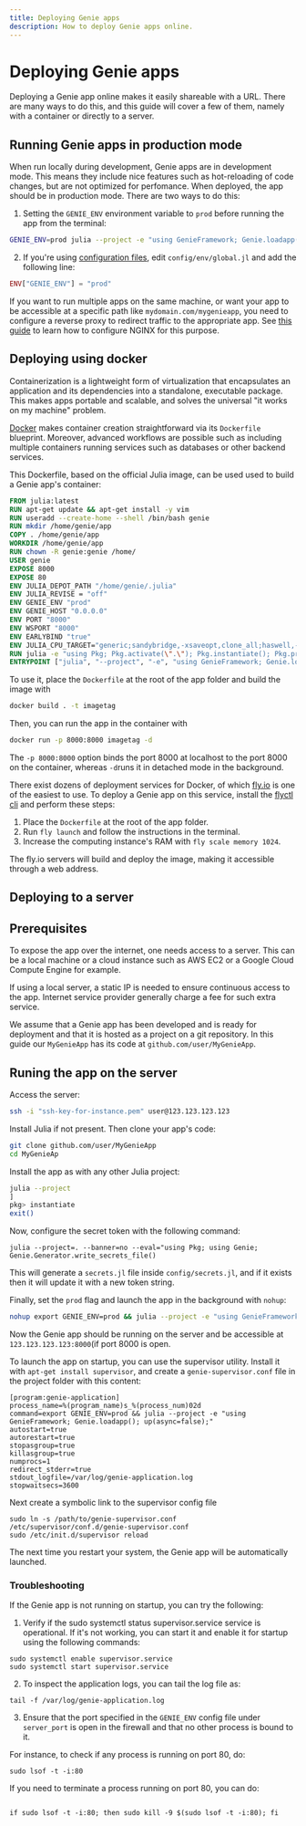 ```yaml
---
title: Deploying Genie apps
description: How to deploy Genie apps online.
---
```


# Deploying Genie apps

Deploying a Genie app online makes it easily shareable with a URL. There are many ways to do this, and this guide will cover a few of them, namely with a container or directly to a server.

## Running Genie apps in production mode

When run locally during development, Genie apps are in development mode. This means they include nice features such as hot-reloading of code changes, but are not optimized for perfomance. When deployed, the app should be in production mode. There are two ways to do this:

1. Setting the `GENIE_ENV` environment variable to `prod` before running the app from the terminal:

```sh
GENIE_ENV=prod julia --project -e "using GenieFramework; Genie.loadapp(); up(async=false);

```
2. If you're using [configuration files](/framework/genie.jl/docs/configuration), edit `config/env/global.jl` and add the following line:
```julia
ENV["GENIE_ENV"] = "prod"
```
If you want to run multiple apps on the same machine, or want your app to be accessible at a specific path like `mydomain.com/mygenieapp`, you need to configure a reverse proxy to redirect traffic to the appropriate app. See [this guide](/framework/guides/deployments/nginx-reverse-proxy) to learn how to configure NGINX for this purpose.

## Deploying using docker

Containerization is a lightweight form of virtualization that encapsulates an application and its dependencies into a standalone, executable package. This makes apps portable and scalable, and solves the universal "it works on my machine" problem.


[Docker](https://docker.com) makes container creation straightforward via its `Dockerfile` blueprint. Moreover, advanced workflows are possible such as including multiple containers running services such as databases or other backend services.

This Dockerfile, based on the official Julia image,  can be used used to build a Genie app's container:

```dockerfile
FROM julia:latest
RUN apt-get update && apt-get install -y vim
RUN useradd --create-home --shell /bin/bash genie
RUN mkdir /home/genie/app
COPY . /home/genie/app
WORKDIR /home/genie/app
RUN chown -R genie:genie /home/
USER genie
EXPOSE 8000
EXPOSE 80
ENV JULIA_DEPOT_PATH "/home/genie/.julia"
ENV JULIA_REVISE = "off"
ENV GENIE_ENV "prod"
ENV GENIE_HOST "0.0.0.0"
ENV PORT "8000"
ENV WSPORT "8000"
ENV EARLYBIND "true"
ENV JULIA_CPU_TARGET="generic;sandybridge,-xsaveopt,clone_all;haswell,-rdrnd,base(1)"
RUN julia -e "using Pkg; Pkg.activate(\".\"); Pkg.instantiate(); Pkg.precompile(); "
ENTRYPOINT ["julia", "--project", "-e", "using GenieFramework; Genie.loadapp(); up(async=false);"]
```
To use it, place the `Dockerfile` at the root of the app folder and build the image with
```bash
docker build . -t imagetag
```
Then, you can run the app in the container with
```bash
docker run -p 8000:8000 imagetag -d
```
The `-p 8000:8000` option binds the port 8000 at localhost to the port 8000 on the container, whereas `-d`runs it in detached mode in the background.


There exist dozens of deployment services for Docker, of which [fly.io](https://fly.io) is one of the easiest to use. To deploy a Genie app on this service, install the [flyctl cli](https://fly.io/docs/flyctl/) and perform these steps:


1. Place the `Dockerfile` at the root of the app folder.
2. Run `fly launch` and follow the instructions in the terminal.
3. Increase the computing instance's RAM with `fly scale memory 1024`.

The fly.io servers will build and deploy the image, making it accessible through a web address.

## Deploying to a server

## Prerequisites

To expose the app over the internet, one needs access to a server. This can be a local machine or a cloud instance such as AWS EC2 or a Google Cloud Compute Engine for example.

If using a local server, a static IP is needed to ensure continuous access to the app. Internet service provider generally charge a fee for such extra service.

We assume that a Genie app has been developed and is ready for deployment and that it is hosted as a project on a git repository.
In this guide our `MyGenieApp` has its code at `github.com/user/MyGenieApp`.


## Runing the app on the server

Access the server:

```sh
ssh -i "ssh-key-for-instance.pem" user@123.123.123.123
```

Install Julia if not present. Then clone your app's code:

```sh
git clone github.com/user/MyGenieApp
cd MyGenieAp
```

Install the app as with any other Julia project:

```sh
julia --project
] 
pkg> instantiate
exit()
```
Now, configure the secret token with the following command:
```hell
julia --project=. --banner=no --eval="using Pkg; using Genie; Genie.Generator.write_secrets_file()

```
This will generate a `secrets.jl` file inside `config/secrets.jl`,  and if it exists then it will update it with a new token string.


Finally, set the `prod` flag and launch the app in the background with `nohup`:

```sh
nohup export GENIE_ENV=prod && julia --project -e "using GenieFramework; Genie.loadapp(); up(async=false);" &
```

Now the Genie app should be running on the server and be accessible at `123.123.123.123:8000`(if port 8000 is open.

To launch the app on startup, you can use the supervisor utility. Install it with `apt-get install supervisor`, and create a `genie-supervisor.conf` file in the project folder with this content:

```shell
[program:genie-application]
process_name=%(program_name)s_%(process_num)02d
command=export GENIE_ENV=prod && julia --project -e "using GenieFramework; Genie.loadapp(); up(async=false);"
autostart=true
autorestart=true
stopasgroup=true
killasgroup=true
numprocs=1
redirect_stderr=true
stdout_logfile=/var/log/genie-application.log
stopwaitsecs=3600
```

Next create a symbolic link to the supervisor config file
```shell
sudo ln -s /path/to/genie-supervisor.conf /etc/supervisor/conf.d/genie-supervisor.conf
sudo /etc/init.d/supervisor reload
```

The next time you restart your system, the Genie app will be automatically launched.

### Troubleshooting

If the Genie app is not running on startup, you can try the following:


1. Verify if the sudo systemctl status supervisor.service service is operational. If it's not working, you can start it and enable it for startup using the following commands:

```shell
sudo systemctl enable supervisor.service
sudo systemctl start supervisor.service

```
2. To inspect the application logs, you can tail the log file as:

```shell
tail -f /var/log/genie-application.log

```

3. Ensure that the port specified in the `GENIE_ENV` config file under `server_port` is open in the firewall and that no other process is bound to it.

For instance, to check if any process is running on port 80, do:

```shell
sudo lsof -t -i:80

```
If you need to terminate a process running on port 80, you can do:

```shell

if sudo lsof -t -i:80; then sudo kill -9 $(sudo lsof -t -i:80); fi

``` 

